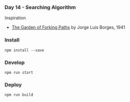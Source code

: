 ### Day 14 - Searching Algorithm

Inspiration
- [The Garden of Forking Paths](https://en.wikipedia.org/wiki/The_Garden_of_Forking_Paths) by Jorge Luis Borges, 1941


### Install
`npm install --save`

### Develop
`npm run start`

### Deploy
`npm run build`
